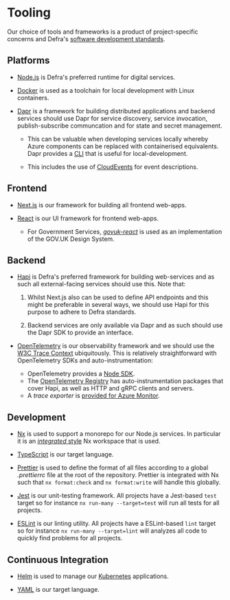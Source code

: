 # Tooling

Our choice of tools and frameworks is a product of project-specific concerns and
Defra's [software development standards][1].

## Platforms

- [Node.js][2] is Defra's preferred runtime for digital services.

- [Docker][3] is used as a toolchain for local development with Linux
  containers.

- [Dapr][4] is a framework for building distributed applications and backend
  services should use Dapr for service discovery, service invocation,
  publish-subscribe communcation and for state and secret management.

  - This can be valuable when developing services locally whereby Azure
    components can be replaced with containerised equivalents. Dapr provides
    a [CLI][5] that is useful for local-development.

  - This includes the use of [CloudEvents][6] for event descriptions.

## Frontend

- [Next.js][7] is our framework for building all frontend web-apps.

- [React][8] is our UI framework for frontend web-apps.

  - For Government Services, [_govuk-react_][9] is used as an implementation of
    the GOV.UK Design System.

## Backend

- [Hapi][10] is Defra's preferred framework for building web-services and as
  such all external-facing services should use this. Note that:

  1. Whilst Next.js also can be used to define API endpoints and this might be
     preferable in several ways, we should use Hapi for this purpose to adhere
     to Defra standards.

  1. Backend services are only available via Dapr and as such should use the
     Dapr SDK to provide an interface.

- [OpenTelemetry][11] is our observability framework and we should use the
  [W3C Trace Context][12] ubiquitously. This is relatively straightforward with
  OpenTelemetry SDKs and auto-instrumentation:

  - OpenTelemetry provides a [Node SDK][13].
  - The [OpenTelemetry Registry][14] has auto-instrumentation packages that
    cover Hapi, as well as HTTP and gRPC clients and servers.
  - A _trace exporter_ is [provided for Azure Monitor][15].

## Development

- [Nx][16] is used to support a monorepo for our Node.js services. In particular
  it is an [_integrated_ style][17] Nx workspace that is used.

- [TypeScript][18] is our target language.

- [Prettier][19] is used to define the format of all files according to a global
  _.prettierrc_ file at the root of the repository. Prettier is integrated with
  Nx such that `nx format:check` and `nx format:write` will handle this
  globally.

- [Jest][20] is our unit-testing framework. All projects have a Jest-based
  `test` target so for instance `nx run-many --target=test` will run all tests
  for all projects.

- [ESLint][21] is our linting utility. All projects have a ESLint-based
  `lint` target so for instance `nx run-many --target=lint` will analyzes all
  code to quickly find problems for all projects.

## Continuous Integration

- [Helm][22] is used to manage our [Kubernetes][23] applications.

- [YAML][24] is our target language.

[1]: https://github.com/DEFRA/software-development-standards
[2]: https://nodejs.org/en/
[3]: https://www.docker.com/
[4]: https://dapr.io/
[5]: https://docs.dapr.io/getting-started/install-dapr-cli/
[6]: https://cloudevents.io/
[7]: https://nextjs.org/
[8]: https://reactjs.org/
[9]: https://github.com/govuk-react/govuk-react
[10]: https://hapi.dev/
[11]: https://opentelemetry.io/
[12]: https://www.w3.org/TR/trace-context/
[13]: https://www.npmjs.com/package/@opentelemetry/sdk-node
[14]: https://opentelemetry.io/ecosystem/registry/?s=&component=instrumentation&language=js
[15]: https://learn.microsoft.com/en-us/javascript/api/overview/azure/monitor-opentelemetry-exporter-readme
[16]: https://nx.dev/
[17]: https://nx.dev/concepts/integrated-vs-package-based#integrated-repos
[18]: https://www.typescriptlang.org/
[19]: https://prettier.io/
[20]: https://jestjs.io/
[21]: https://eslint.org/
[22]: https://helm.sh/
[23]: https://kubernetes.io/
[24]: https://yaml.org/
